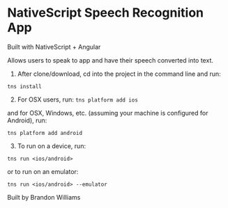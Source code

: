# NativeScript Speech Recognition App

Built with NativeScript + Angular

Allows users to speak to app and have their speech converted into text.

1. After clone/download, cd into the project in the command line and run:

```tns install```

2. For OSX users, run:
```tns platform add ios```

and for OSX, Windows, etc. (assuming your machine is configured for Android), run:

```tns platform add android```

3. To run on a device, run:

```tns run <ios/android>```

or to run on an emulator:

```tns run <ios/android> --emulator```

Built by Brandon Williams
